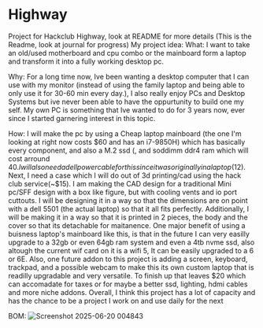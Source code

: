 # Highway
Project for Hackclub Highway, look at README for more details
(This is the Readme, look at journal for progress)
My project idea:
  What: I want to take an old/used motherboard and cpu combo or the mainboard form a laptop and transform it into a fully working desktop pc.

  Why: For a long time now, Ive been wanting a desktop computer that I can use with my monitor (instead of using the family laptop and being able to only use it for 30-60 min every day.), 
  I also really enjoy PCs and Desktop Systems but ive never been able to have the oppurtunity to build one my self. My own PC is something that Ive wanted to do for 3 years now, ever since I started garnering
  interest in this topic.

  How:
    I will make the pc by using a Cheap laptop mainboard (the one I'm looking at right now costs $60 and has an i7-9850H) which has basically every component, and also a M.2 ssd (, and soddimm ddr4 ram which will cost arround $40. 
    I will also need a dell power cable for this since it was originally in a laptop($12). Next, I need a case which I will do out of 3d printing/cad using the hack club service(~$15). I am making the CAD design for a traditional Mini pc/SFF design with a box like figure, but with cooling vents and io port cuttouts. 
    I will be designing it in a way so that the dimensions are on point with a dell 5501 (the actual laptop) so that it all fits perfectly. Additionally, I will be making it in a way so that it is printed in 2 pieces, the body and the cover so that its detachable for maitanence.
    One major benefit of using a buisness laptop's mainboard like this, is that in the future I can very easilly upgrade to a 32gb or even 64gb ram system and even a 4tb nvme ssd, also altough the current wif card on it is a wifi 5, It can be easily upgraded to a 6 or 6E.
    Also, one future addon to this project is adding a screen, keyboard, trackpad, and a possible webcam to make this its own custom laptop that is readilly upgradable and very versatile. To finish up that leaves $20 which can accomadate for taxes or for maybe a better ssd, lighting, hdmi cables and more niche addons.
    Overall, I think this project has a lot of capacity and has the chance to be a project I work on and use daily for the next 
  
BOM:
![Screenshot 2025-06-20 004843](https://github.com/user-attachments/assets/ce3c307f-29c8-4285-aee5-b542a40538fa)
